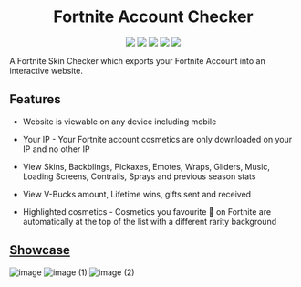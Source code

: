 <div align="center">

# Fortnite Account Checker

![](https://img.shields.io/github/languages/top/KyeOnDiscord/FortniteChecker)
![](https://img.shields.io/github/downloads/KyeOnDiscord/FortniteChecker/total)
![](https://img.shields.io/github/issues/KyeOnDiscord/FortniteChecker)
![](https://img.shields.io/github/stars/KyeOnDiscord/FortniteChecker)
![](https://img.shields.io/github/repo-size/KyeOnDiscord/FortniteChecker)

</div>

A Fortnite Skin Checker which exports your Fortnite Account into an interactive website.

## Features

- Website is viewable on any device including mobile

- Your IP - Your Fortnite account cosmetics are only downloaded on your IP and no other IP

- View Skins, Backblings, Pickaxes, Emotes, Wraps, Gliders, Music, Loading Screens, Contrails, Sprays and previous season stats

- View V-Bucks amount, Lifetime wins, gifts sent and received

- Highlighted cosmetics - Cosmetics you favourite 💖 on Fortnite are automatically at the top of the list with a different rarity background

## [Showcase](https://checker.proswapper.xyz/?file=https://cdn.discordapp.com/attachments/1050891433130852442/1050909434030862417/Account-C0D0C8FF72D2.account)
![image](https://user-images.githubusercontent.com/36981621/206810546-d2d59494-e7b4-430d-9b02-558114a80184.jpg)
![image (1)](https://user-images.githubusercontent.com/36981621/206810631-23eccc43-1abb-48c9-bbcd-120617bf7e38.jpg)
![image (2)](https://user-images.githubusercontent.com/36981621/206810790-4d6f9861-094a-4b3f-9f39-0d9b84014334.jpg)
